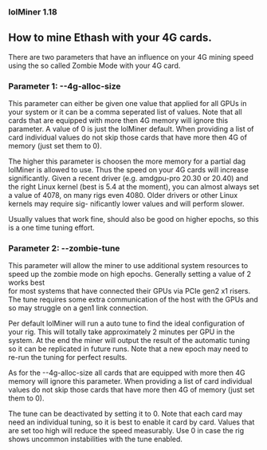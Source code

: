 ### lolMiner 1.18

## How to mine Ethash with your 4G cards.

There are two parameters that have an influence on your 4G mining speed using
the so called Zombie Mode with your 4G card.

### Parameter 1: --4g-alloc-size 
This parameter can either be given one value that applied for all GPUs in your
system or it can be a comma seperated list of values. Note that all cards that
are equipped with more then 4G memory will ignore this parameter. A value of 0
is just the lolMiner default. When providing a list of card individual values
do not skip those cards that have more then 4G of memory (just set them to 0).

The higher this parameter is choosen the more memory for a partial dag lolMiner
is allowed to use. Thus the speed on your 4G cards will increase significantly.
Given a recent driver (e.g. amdgpu-pro 20.30 or 20.40) and the right Linux 
kernel (best is 5.4 at the moment), you can almost always set a value of 4078,
on many rigs even 4080. Older drivers or other Linux kernels may require sig-
nificantly lower values and will perform slower.

Usually values that work fine, should also be good on higher epochs, so this 
is a one time tuning effort. 


### Parameter 2: --zombie-tune
This parameter will allow the miner to use additional system resources to speed
up the zombie mode on high epochs. Generally setting a value of 2 works best  
for most systems that have connected their GPUs via PCIe gen2 x1 risers. The
tune requires some extra communication of the host with the GPUs and so may
struggle on a gen1 link connection. 

Per default lolMiner will run a auto tune to find the ideal configuration of
your rig. This will totally take approximately 2 minutes per GPU in the system.
At the end the miner will output the result of the automatic tuning so it can
be replicated in future runs. Note that a new epoch may need to re-run the 
tuning for perfect results.

As for the --4g-alloc-size all cards that are equipped with more then 4G 
memory will ignore this parameter. When providing a list of card individual 
values do not skip those cards that have more then 4G of memory (just set 
them to 0). 

The tune can be deactivated by setting it to 0. Note that each card may need an 
individual tuning, so it is best to enable it card by card. Values that are set 
too high will reduce the speed measurably. Use 0 in case the rig shows uncommon
instabilities with the tune enabled.
